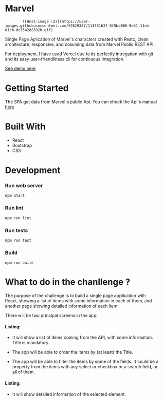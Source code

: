 <h1>Marvel</h1>


            ![Hnet-image (2)](https://user-images.githubusercontent.com/59829387/114761637-0f5be000-9d61-11eb-81cb-dc3542d8392b.gif)



Single Page Aplication of Marvel's characters created with Reatc, clean architecture, responsive, and cosuming data from Marvel Public REST API. 

For deployment, I have used Vercel due to its perfectly intregation with git and its easy user-friendliness cli for continuous integration.

[See demo here](https://marvel-app-react-beezy-code-challenge-4bv7ha0zw-sangelesgu.vercel.app/characters)

# Getting Started

The SPA get data from Marvel's public Api.  You can check the Api's manual [here](https://developer.marvel.com/docs#!/public/getComicsCollection_get_6)

# Built With

- React
- Bootstrap
- CSS

# Development

### Run web server

`npm start`

### Run lint

`npm run lint`

### Run tests

`npm run test`

### Build

`npm run build`



# What to do in the chanllenge ?

The purpose of the challenge is to build a single page application with React, showing a list of items with some information in each of them, and another
page showing detailed information of each item.

There will be two principal screens in the app:

#### Listing:

- It will show a list of items coming from the API, with some
  information. Title is mandatory.

- The app will be able to order the items by (at least) the Title.

- The app will be able to filter the items by some of the fields. It
  could be a property from the items with any select or checkbox or
  a search field, or all of them.

#### Listing:

- It will show detailed information of the selected element.
